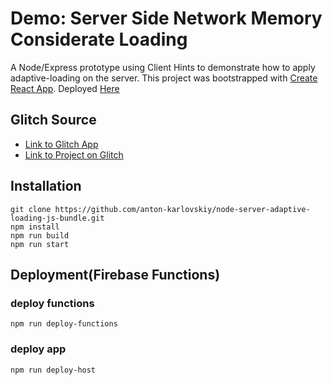 
# Demo: Server Side Network Memory Considerate Loading
A Node/Express prototype using Client Hints to demonstrate how to apply adaptive-loading on the server.
This project was bootstrapped with [Create React App](https://github.com/facebook/create-react-app).
Deployed [Here](https://server-adaptive-loading-hybrid.herokuapp.com/)

## Glitch Source
* [Link to Glitch App](https://anton-karlovskiy-node-server-adaptive-loading-js-bundle.glitch.me/)
* [Link to Project on Glitch](https://glitch.com/~anton-karlovskiy-node-server-adaptive-loading-js-bundle/)

## Installation
```
git clone https://github.com/anton-karlovskiy/node-server-adaptive-loading-js-bundle.git
npm install
npm run build
npm run start
```

## Deployment(Firebase Functions)
### deploy functions
```
npm run deploy-functions
```

### deploy app
```
npm run deploy-host
```
